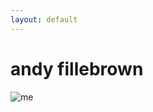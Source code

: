 ```yaml
---
layout: default
---
```


# andy fillebrown

![me](https://andy-fillebrown.github.io/assets/images/me.jpg)
